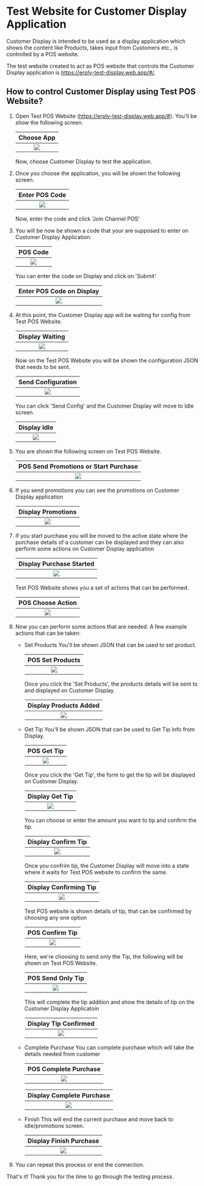 # Test Website for Customer Display Application

Customer Display is intended to be used as a display application which shows the content like Products, takes input from Customers etc., is controlled by a POS website.

The test website created to act as POS website that controls the Customer Display application is https://erply-test-display.web.app/#/.

## How to control Customer Display using Test POS Website?

1. Open Test POS Website (https://erply-test-display.web.app/#). You'll be show the following screen.

   |                Choose App                |
   | :--------------------------------------: |
   | <img src="images/POS Choose App.png"  /> |

   Now, choose Customer Display to test the application.

2. Once you choose the application, you will be shown the following screen.

   |              Enter POS Code              |
   | :--------------------------------------: |
   | <img src="images/POS Enter Code.png"  /> |

   Now, enter the code and click 'Join Channel POS'

3. You will be now be shown a code that your are supposed to enter on Customer Display Application.

   |              POS Code              |
   | :--------------------------------: |
   | <img src="images/POS Code.png"  /> |

   You can enter the code on Display and click on 'Submit'

   |          Enter POS Code on Display           |
   | :------------------------------------------: |
   | <img src="images/Display Enter Code.png"  /> |

4. At this point, the Customer Display app will be waiting for config from Test POS Website.

   |              Display Waiting              |
   | :---------------------------------------: |
   | <img src="images/Display Waiting.png"  /> |

   Now on the Test POS Website you will be shown the configuration JSON that needs to be sent.

   |                Send Configuration                |
   | :----------------------------------------------: |
   | <img src="images/POS Send Configuration.png"  /> |

   You can click 'Send Config' and the Customer Display will move to Idle screen.

   |              Display Idle              |
   | :------------------------------------: |
   | <img src="images/Display Idle.png"  /> |

5. You are shown the following screen on Test POS Website.

   |              POS Send Promotions or Start Purchase              |
   | :-------------------------------------------------------------: |
   | <img src="images/POS Send Promotions or Start Purchase.png"  /> |

6. If you send promotions you can see the promotions on Customer Display application

   |              Display Promotions              |
   | :------------------------------------------: |
   | <img src="images/Display Promotions.png"  /> |

7. If you start purchase you will be moved to the active state where the purchase details of a customer can be displayed and they can also perform some actions on Customer Display application

   |             Display Purchase Started              |
   | :-----------------------------------------------: |
   | <img src="images/Display Active Purchase.png"  /> |

   Test POS Website shows you a set of actions that can be performed.

   |              POS Choose Action              |
   | :-----------------------------------------: |
   | <img src="images/POS Choose Action.png"  /> |

8. Now you can perform some actions that are needed.
   A few example actions that can be taken:

   - Set Products
     You'll be shown JSON that can be used to set product.

     |              POS Set Products              |
     | :----------------------------------------: |
     | <img src="images/POS Set Products.png"  /> |

     Once you click the 'Set Products', the products details will be sent to and displayed on Customer Display.

     |              Display Products Added              |
     | :----------------------------------------------: |
     | <img src="images/Display Products Added.png"  /> |

   - Get Tip
     You'll be shown JSON that can be used to Get Tip Info from Display.

     |              POS Get Tip              |
     | :-----------------------------------: |
     | <img src="images/POS Get Tip.png"  /> |

     Once you click the 'Get Tip', the form to get the tip will be displayed on Customer Display.

     |              Display Get Tip              |
     | :---------------------------------------: |
     | <img src="images/Display Get Tip.png"  /> |

     You can choose or enter the amount you want to tip and confirm the tip.

     |              Display Confirm Tip              |
     | :---------------------------------------: |
     | <img src="images/Display Confirm Tip.png"  /> |

     Once you confrim tip, the Customer Display will move into a state where it waits for Test POS website to confirm the same.

     |              Display Confirming Tip              |
     | :---------------------------------------: |
     | <img src="images/Display Confirming Tip.png"  /> |

     Test POS website is shown details of tip, that can be confirmed by choosing any one option

     |              POS Confirm Tip             |
     | :---------------------------------------: |
     | <img src="images/POS Confirm Tip.png"  /> |

     Here, we're choosing to send only the Tip, the following will be shown on Test POS Website.

     |              POS Send Only Tip             |
     | :---------------------------------------: |
     | <img src="images/POS Send Only Tip.png"  /> |

     This will complete the tip addition and show the details of tip on the Customer Display Applicatoin

     |              Display Tip Confirmed             |
     | :---------------------------------------: |
     | <img src="images/Display Tip Confirmed.png"  /> |

   - Complete Purchase
     You can complete purchase which will take the details needed from customer

     |              POS Complete Purchase              |
     | :-----------------------------------: |
     | <img src="images/POS Complete Purchase.png"  /> |

     |              Display Complete Purchase              |
     | :-----------------------------------: |
     | <img src="images/Display Complete Purchase.png"  /> |

   - Finish
     This will end the current purchase and move back to idle/promotions screen.

     |              Display Finish Purchase              |
     | :-----------------------------------: |
     | <img src="images/Display Finish Purchase.png"  /> |

9. You can repeat this process or end the connection.

That's it! Thank you for the time to go through the testing process.